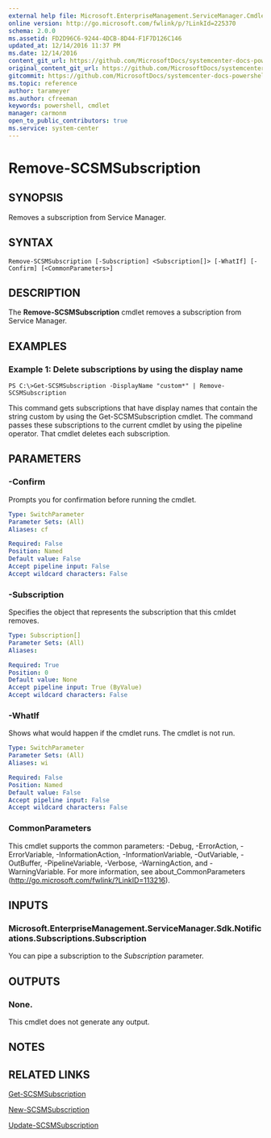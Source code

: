 ```yaml
---
external help file: Microsoft.EnterpriseManagement.ServiceManager.Cmdlets.dll-Help.xml
online version: http://go.microsoft.com/fwlink/p/?LinkId=225370
schema: 2.0.0
ms.assetid: FD2D96C6-9244-4DCB-8D44-F1F7D126C146
updated_at: 12/14/2016 11:37 PM
ms.date: 12/14/2016
content_git_url: https://github.com/MicrosoftDocs/systemcenter-docs-powershell/blob/master/systemcenter-cmdlets/SystemCenter2016/ServiceManager/Remove-SCSMSubscription.md
original_content_git_url: https://github.com/MicrosoftDocs/systemcenter-docs-powershell/blob/master/systemcenter-cmdlets/SystemCenter2016/ServiceManager/Remove-SCSMSubscription.md
gitcommit: https://github.com/MicrosoftDocs/systemcenter-docs-powershell/blob/ddd0fefc9adaabb9394eb6c21b33370913d1830d/systemcenter-cmdlets/SystemCenter2016/ServiceManager/Remove-SCSMSubscription.md
ms.topic: reference
author: tarameyer
ms.author: cfreeman
keywords: powershell, cmdlet
manager: carmonm
open_to_public_contributors: true
ms.service: system-center
---
```


# Remove-SCSMSubscription

## SYNOPSIS
Removes a subscription from Service Manager.

## SYNTAX

```
Remove-SCSMSubscription [-Subscription] <Subscription[]> [-WhatIf] [-Confirm] [<CommonParameters>]
```

## DESCRIPTION
The **Remove-SCSMSubscription** cmdlet removes a subscription from Service Manager.

## EXAMPLES

### Example 1: Delete subscriptions by using the display name
```
PS C:\>Get-SCSMSubscription -DisplayName "custom*" | Remove-SCSMSubscription
```

This command gets subscriptions that have display names that contain the string custom by using the Get-SCSMSubscription cmdlet.
The command passes these subscriptions to the current cmdlet by using the pipeline operator.
That cmdlet deletes each subscription.

## PARAMETERS

### -Confirm
Prompts you for confirmation before running the cmdlet.

```yaml
Type: SwitchParameter
Parameter Sets: (All)
Aliases: cf

Required: False
Position: Named
Default value: False
Accept pipeline input: False
Accept wildcard characters: False
```

### -Subscription
Specifies the object that represents the subscription that this cmldet removes.

```yaml
Type: Subscription[]
Parameter Sets: (All)
Aliases: 

Required: True
Position: 0
Default value: None
Accept pipeline input: True (ByValue)
Accept wildcard characters: False
```

### -WhatIf
Shows what would happen if the cmdlet runs.
The cmdlet is not run.

```yaml
Type: SwitchParameter
Parameter Sets: (All)
Aliases: wi

Required: False
Position: Named
Default value: False
Accept pipeline input: False
Accept wildcard characters: False
```

### CommonParameters
This cmdlet supports the common parameters: -Debug, -ErrorAction, -ErrorVariable, -InformationAction, -InformationVariable, -OutVariable, -OutBuffer, -PipelineVariable, -Verbose, -WarningAction, and -WarningVariable. For more information, see about_CommonParameters (http://go.microsoft.com/fwlink/?LinkID=113216).

## INPUTS

### Microsoft.EnterpriseManagement.ServiceManager.Sdk.Notifications.Subscriptions.Subscription
You can pipe a subscription to the *Subscription* parameter.

## OUTPUTS

### None.
This cmdlet does not generate any output.

## NOTES

## RELATED LINKS

[Get-SCSMSubscription](xref:SystemCenter2016/ServiceManager/Get-SCSMSubscription.md)

[New-SCSMSubscription](xref:SystemCenter2016/ServiceManager/New-SCSMSubscription.md)

[Update-SCSMSubscription](xref:SystemCenter2016/ServiceManager/Update-SCSMSubscription.md)

